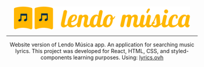<p align="center">
  <img alt="Logo" src="/src/assets/logo1.svg">
</p>

---

<p align="center">
  Website version of Lendo Música app. An application for searching music lyrics.
This project was developed for React, HTML, CSS, and styled-components learning purposes.
Using: <a href="https://lyricsovh.docs.apiary.io/#">lyrics.ovh</a>
</p>


